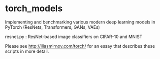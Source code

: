 # torch_models
Implementing and benchmarking various modern deep learning models in PyTorch (ResNets, Transformers, GANs, VAEs)

resnet.py : ResNet-based image classifiers on CIFAR-10 and MNIST

Please see http://iliasmirnov.com/torch/ for an essay that describes these scripts in more detail.
